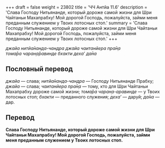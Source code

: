 +++
draft = false
weight = 23802
title = 'ЧЧ Антйа 11.6'
description = 'Слава Господу Нитьянанде, который дороже самой жизни для Шри Чайтаньи Махапрабху! Мой дорогой Господь, пожалуйста, займи меня преданным служением у Твоих лотосных стоп.'
summary = 'Слава Господу Нитьянанде, который дороже самой жизни для Шри Чайтаньи Махапрабху! Мой дорогой Господь, пожалуйста, займи меня преданным служением у Твоих лотосных стоп.'
+++

_джайа нитйа̄нанда-чандра джайа чаитанйера пра̄н̣а  
тома̄ра чаран̣а̄равинде бхакти деха’ да̄на_

## Пословный перевод

_джайа_ — слава; _нитйа̄нанда_\-_чандра_ — Господу Нитьянанде Прабху; _джайа_ — слава; _чаитанйера_ _пра̄н̣а_ — тому, кто для Шри Чайтаньи Махапрабху дороже самой жизни; _тома̄ра_ _чаран̣а_\-_аравинде_ — у Твоих лотосных стоп; _бхакти_ — преданного служения; _деха’_ — даруй; _да̄на_ — дар.

## Перевод

**Слава Господу Нитьянанде, который дороже самой жизни для Шри Чайтаньи Махапрабху! Мой дорогой Господь, пожалуйста, займи меня преданным служением у Твоих лотосных стоп.**
